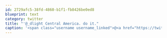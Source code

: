 ```yaml
---
id: 2729afc5-38fd-4860-b1f1-fb8426be0ed8
blueprint: text
category: twitter
title: "'@_dlight Central America. do it."
caption: '<span class="username username_linked">@<a href="https://twitter.com/_dlight" title="Битюцкий Корнилий">_dlight</a></span> Central America. do it.'
---
```

